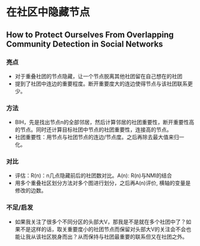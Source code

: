 # 在社区中隐藏节点

## How to Protect Ourselves From Overlapping Community Detection in Social Networks

### 亮点

- 对于重叠社团的节点隐藏，让一个节点脱离其他社团留在自己想在的社团
- 提到了社团中连边的重要程度。断开重要度大的连边使得节点与该社团联系更少。

### 方法

- BIH，先是找出节点n的全部邻居，然后计算邻居的社团重要性，断开重要性高的节点。同时还计算目标社团中节点的社团重要性，连接高的节点。
- 社团重要性：用节点与社团节点的连边/节点度。之后再除去最大值来归一化。

### 对比

- 评估：R(n)：n几点隐藏前后的社团数对比。A(n): R(n)与NMI的结合
- 用多个重叠社区划分方法对多个图进行划分，之后再A(n)评价, 横轴的变量是修改的边数。

### 不足/启发

- 如果我关注了很多个不同分区的头部大V，那我是不是就在多个社团中了？如果不是这样的话，取关重要度小的社团节点而保留对头部大V的关注会不会也能让我从该社区脱身而出？从而保持与社团最重要的联系但又在社团之外。